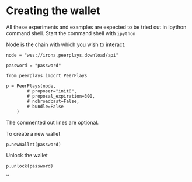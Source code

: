 # Creating the wallet

All these experiments and examples are expected to be tried out in ipython command shell. Start the command shell with `ipython`

Node is the chain with which you wish to interact.

`node = "wss://irona.peerplays.download/api"`

`password = "password"`

`from peerplays import PeerPlays`

```
p = PeerPlays(node, 
        # proposer="init0",
        # proposal_expiration=300,
        # nobroadcast=False,
        # bundle=False
    )
```

The commented out lines are optional.

To create a new wallet

`p.newWallet(password)`

Unlock the wallet

`p.unlock(password)`

\`\`

